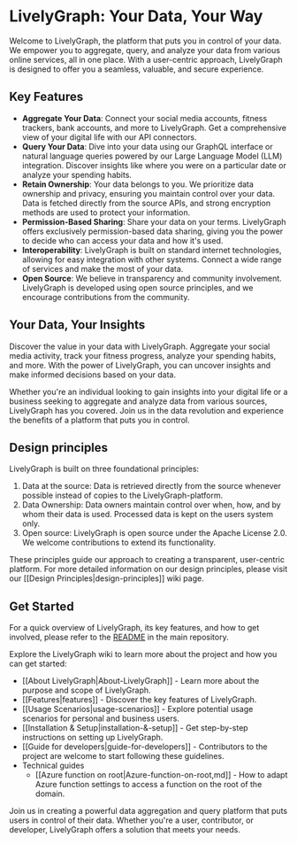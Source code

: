 # LivelyGraph: Your Data, Your Way

Welcome to LivelyGraph, the platform that puts you in control of your data. We empower you to aggregate, query, and analyze your data from various online services, all in one place. With a user-centric approach, LivelyGraph is designed to offer you a seamless, valuable, and secure experience.

## Key Features

- **Aggregate Your Data**: Connect your social media accounts, fitness trackers, bank accounts, and more to LivelyGraph. Get a comprehensive view of your digital life with our API connectors.
- **Query Your Data**: Dive into your data using our GraphQL interface or natural language queries powered by our Large Language Model (LLM) integration. Discover insights like where you were on a particular date or analyze your spending habits.
- **Retain Ownership**: Your data belongs to you. We prioritize data ownership and privacy, ensuring you maintain control over your data. Data is fetched directly from the source APIs, and strong encryption methods are used to protect your information.
- **Permission-Based Sharing**: Share your data on your terms. LivelyGraph offers exclusively permission-based data sharing, giving you the power to decide who can access your data and how it's used.
- **Interoperability**: LivelyGraph is built on standard internet technologies, allowing for easy integration with other systems. Connect a wide range of services and make the most of your data.
- **Open Source**: We believe in transparency and community involvement. LivelyGraph is developed using open source principles, and we encourage contributions from the community.

## Your Data, Your Insights
Discover the value in your data with LivelyGraph. Aggregate your social media activity, track your fitness progress, analyze your spending habits, and more. With the power of LivelyGraph, you can uncover insights and make informed decisions based on your data.

Whether you're an individual looking to gain insights into your digital life or a business seeking to aggregate and analyze data from various sources, LivelyGraph has you covered. Join us in the data revolution and experience the benefits of a platform that puts you in control.

## Design principles
LivelyGraph is built on three foundational principles:

1. Data at the source: Data is retrieved directly from the source whenever possible instead of copies to the LivelyGraph-platform.
2. Data Ownership: Data owners maintain control over when, how, and by whom their data is used. Processed data is kept on the users system only.
3. Open source: LivelyGraph is open source under the Apache License 2.0. We welcome contributions to extend its functionality.

These principles guide our approach to creating a transparent, user-centric platform. For more detailed information on our design principles, please visit our [[Design Principles|design-principles]] wiki page.


## Get Started

For a quick overview of LivelyGraph, its key features, and how to get involved, please refer to the [README](https://github.com/Drbvr/LivelyGraph) in the main repository.

Explore the LivelyGraph wiki to learn more about the project and how you can get started:

- [[About LivelyGraph|About-LivelyGraph]] - Learn more about the purpose and scope of LivelyGraph.
- [[Features|features]] - Discover the key features of LivelyGraph.
- [[Usage Scenarios|usage-scenarios]] - Explore potential usage scenarios for personal and business users.
- [[Installation & Setup|installation-&-setup]] - Get step-by-step instructions on setting up LivelyGraph.
- [[Guide for developers|guide-for-developers]] - Contributors to the project are welcome to start following these guidelines.
- Technical guides
  - [[Azure function on root|Azure-function-on-root,md]] - How to adapt Azure function settings to access a function on the root of the domain.

Join us in creating a powerful data aggregation and query platform that puts users in control of their data. Whether you're a user, contributor, or developer, LivelyGraph offers a solution that meets your needs.
